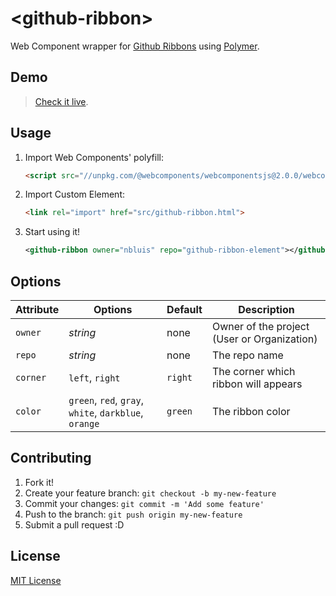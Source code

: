 # &lt;github-ribbon&gt;

Web Component wrapper for [Github Ribbons](https://github.com/blog/273-github-ribbons) using [Polymer](http://www.polymer-project.org/polymer.html).

## Demo

> [Check it live](http://nbluis.github.io/github-ribbon-element/index.html).

## Usage

1. Import Web Components' polyfill:

	```html
	<script src="//unpkg.com/@webcomponents/webcomponentsjs@2.0.0/webcomponents-bundle.js"></script>
	```

2. Import Custom Element:

	```html
	<link rel="import" href="src/github-ribbon.html">
	```

3. Start using it!

	```xml
	<github-ribbon owner="nbluis" repo="github-ribbon-element"></github-ribbon>
	```

## Options

Attribute | Options  		  | Default                    | Description
---       | ---      		  | ---                        | ---
`owner`   | *string* 		  | none                       | Owner of the project (User or Organization)
`repo`    | *string*          | none   				       | The repo name
`corner`  | `left`, `right`   | `right`                    | The corner which ribbon will appears
`color`   | `green`, `red`, `gray`, `white`, `darkblue`, `orange` 		  | `green`                | The ribbon color

## Contributing

1. Fork it!
2. Create your feature branch: `git checkout -b my-new-feature`
3. Commit your changes: `git commit -m 'Add some feature'`
4. Push to the branch: `git push origin my-new-feature`
5. Submit a pull request :D

## License

[MIT License](http://opensource.org/licenses/MIT)
